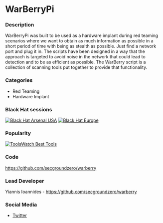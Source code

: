 # WarBerryPi

### Description
WarBerryPi was built to be used as a hardware implant during red teaming scenarios where we want to obtain as much information as possible in a short period of time with being as stealth as possible. Just find a network port and plug it in. The scripts have been designed in a way that the approach is targeted to avoid noise in the network that could lead to detection and to be as efficient as possible. The WarBerry script is a collection of scanning tools put together to provide that functionality.

### Categories
* Red Teaming
* Hardware Implant

### Black Hat sessions

 [![Black Hat Arsenal USA ](https://www.toolswatch.org/badges/arsenal/2016.svg)](https://www.toolswatch.org/2016/06/the-black-hat-arsenal-usa-2016-remarkable-line-up/)
[![Black Hat Europe](https://www.toolswatch.org/badges/arsenal/2016.svg)](https://www.toolswatch.org/2016/09/the-black-hat-arsenal-europe-2016-line-up/)

### Popularity

[![ToolsWatch Best Tools](https://www.toolswatch.org/badges/toptools/2016.svg)](https://www.toolswatch.org/2017/02/2016-top-security-tools-as-voted-by-toolswatch-org-readers/)
 
### Code 
https://github.com/secgroundzero/warberry

### Lead Developer
 Yiannis Ioannides - https://github.com/secgroundzero/warberry

### Social Media 
* [Twitter](https://twitter.com/sec_groundzero)
